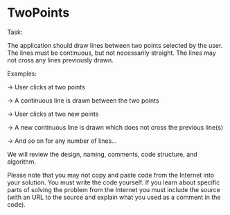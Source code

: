 # TwoPoints

Task:

The application should draw lines between two points selected by the user. The lines must be continuous, but not necessarily straight. The lines may not cross any lines previously drawn. 

Examples:

-> User clicks at two points

-> A continuous line is drawn between the two points

-> User clicks at two new points

-> A new continuous line is drawn which does not cross the previous line(s)

-> And so on for any number of lines…

We will review the design, naming, comments, code structure, and algorithm. 

Please note that you may not copy and paste code from the Internet into your solution. You must write the code yourself. If you learn about specific parts of solving the problem from the Internet you must include the source (with an URL to the source and explain what you used as a comment in the code).
